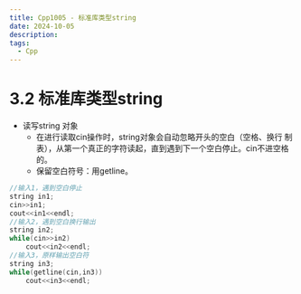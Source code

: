 ```yaml
---
title: Cpp1005 - 标准库类型string
date: 2024-10-05
description:
tags:
  - Cpp
---
```

# 3.2 标准库类型string
- 读写string 对象
	- 在进行读取cin操作时，string对象会自动忽略开头的空白（空格、换行 制表），从第一个真正的字符读起，直到遇到下一个空白停止。cin不进空格的。
	- 保留空白符号：用getline。
```cpp
//输入1，遇到空白停止
string in1;
cin>>in1;
cout<<in1<<endl;
//输入2，遇到空白换行输出
string in2;
while(cin>>in2)
	cout<<in2<<endl;
//输入3，原样输出空白符
string in3;
while(getline(cin,in3))
	cout<<in3<<endl;
```